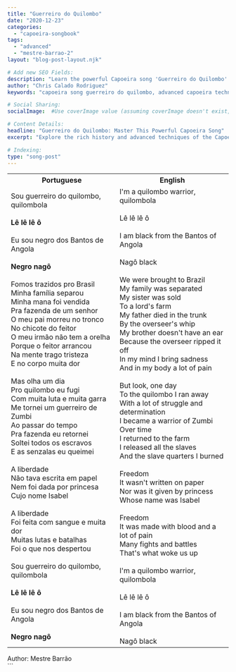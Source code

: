 ```yaml
---
title: "Guerreiro do Quilombo"
date: "2020-12-23"
categories:
  - "capoeira-songbook"
tags:
  - "advanced"
  - "mestre-barrao-2"
layout: "blog-post-layout.njk"

# Add new SEO Fields:
description: "Learn the powerful Capoeira song 'Guerreiro do Quilombo' & its historical context. Master advanced techniques & connect with Capoeira's roots."
author: "Chris Calado Rodriguez"
keywords: "capoeira song guerreiro do quilombo, advanced capoeira techniques, capoeira song lyrics meaning, mestre barrao capoeira song, quilombo dos palmares capoeira, history of capoeira songs, capoeira song analysis, capoeira songbook lyrics"

# Social Sharing:
socialImage:  #Use coverImage value (assuming coverImage doesn't exist, it will remain empty here)

# Content Details:
headline: "Guerreiro do Quilombo: Master This Powerful Capoeira Song"
excerpt: "Explore the rich history and advanced techniques of the Capoeira song 'Guerreiro do Quilombo', a powerful tribute to Quilombo dos Palmares."

# Indexing:
type: "song-post"
---
```



<table class="capoeira-table">
    <tr class="header-row">
        <th>Portuguese</th>
        <th>English</th>
    </tr>
    <tr>
        <td>Sou guerreiro do quilombo, quilombola<br><br>
        <b>Lê lê lê ô</b><br><br>
        Eu sou negro dos Bantos de Angola<br><br>
        <b>Negro nagô</b><br><br>
        Fomos trazidos pro Brasil<br>
        Minha família separou<br>
        Minha mana foi vendida<br>
        Pra fazenda de um senhor<br>
        O meu pai morreu no tronco<br>
        No chicote do feitor<br>
        O meu irmão não tem a orelha<br>
        Porque o feitor arrancou<br>
        Na mente trago tristeza<br>
        E no corpo muita dor<br><br>
        Mas olha um dia<br>
        Pro quilombo eu fugi<br>
        Com muita luta e muita garra<br>
        Me tornei um guerreiro de Zumbi<br>
        Ao passar do tempo<br>
        Pra fazenda eu retornei<br>
        Soltei todos os escravos<br>
        E as senzalas eu queimei<br><br>
        A liberdade<br>
        Não tava escrita em papel<br>
        Nem foi dada por princesa<br>
        Cujo nome Isabel<br><br>
        A liberdade<br>
        Foi feita com sangue e muita dor<br>
        Muitas lutas e batalhas<br>
        Foi o que nos despertou<br><br>
        Sou guerreiro do quilombo, quilombola<br><br>
        <b>Lê lê lê ô</b><br><br>
        Eu sou negro dos Bantos de Angola<br><br>
        <b>Negro nagô</b>
        </td>
        <td>I'm a quilombo warrior, quilombola<br><br>
        Lê lê lê ô<br><br>
        I am black from the Bantos of Angola<br><br>
        Nagô black<br><br>
        We were brought to Brazil<br>
        My family was separated<br>
        My sister was sold<br>
        To a lord's farm<br>
        My father died in the trunk<br>
        By the overseer's whip<br>
        My brother doesn't have an ear<br>
        Because the overseer ripped it off<br>
        In my mind I bring sadness<br>
        And in my body a lot of pain<br><br>
        But look, one day<br>
        To the quilombo I ran away<br>
        With a lot of struggle and determination<br>
        I became a warrior of Zumbi<br>
        Over time<br>
        I returned to the farm<br>
        I released all the slaves<br>
        And the slave quarters I burned<br><br>
        Freedom<br>
        It wasn't written on paper<br>
        Nor was it given by princess<br>
        Whose name was Isabel<br><br>
        Freedom<br>
        It was made with blood and a lot of pain<br>
        Many fights and battles<br>
        That's what woke us up<br><br>
        I'm a quilombo warrior, quilombola<br><br>
        Lê lê lê ô<br><br>
        I am black from the Bantos of Angola<br><br>
        Nagô black
        </td>
    </tr>
</table>
<figcaption>
Author: Mestre Barrão
</figcaption>
```